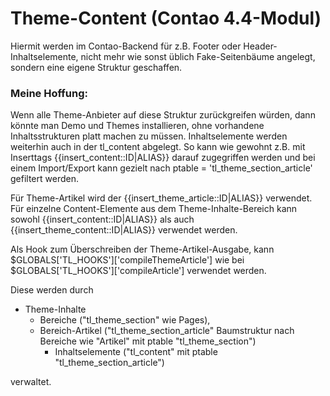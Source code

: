# Theme-Content (Contao 4.4-Modul)

Hiermit werden im Contao-Backend für z.B. Footer oder Header-Inhaltselemente, nicht mehr wie sonst üblich Fake-Seitenbäume angelegt, sondern eine eigene Struktur geschaffen. 

### Meine Hoffung: 
Wenn alle Theme-Anbieter auf diese Struktur zurückgreifen würden, dann könnte man Demo und Themes installieren, ohne vorhandene Inhaltsstrukturen platt machen zu müssen.
Inhaltselemente werden weiterhin auch in der tl_content abgelegt. So kann wie gewohnt z.B. mit Inserttags {{insert_content::ID|ALIAS}} darauf zugegriffen werden und bei einem Import/Export kann gezielt nach ptable = 'tl_theme_section_article'  gefiltert werden.

Für Theme-Artikel wird der {{insert_theme_article::ID|ALIAS}} verwendet.
Für einzelne Content-Elemente aus dem Theme-Inhalte-Bereich kann sowohl {{insert_content::ID|ALIAS}} als auch {{insert_theme_content::ID|ALIAS}} verwendet werden.

Als Hook zum Überschreiben der Theme-Artikel-Ausgabe, kann $GLOBALS['TL_HOOKS']['compileThemeArticle'] wie bei $GLOBALS['TL_HOOKS']['compileArticle'] verwendet werden.

Diese werden durch 

* Theme-Inhalte
  * Bereiche ("tl_theme_section" wie Pages), 
  * Bereich-Artikel ("tl_theme_section_article" Baumstruktur nach Bereiche wie "Artikel" mit ptable "tl_theme_section")
    * Inhaltselemente ("tl_content" mit ptable "tl_theme_section_article")
    
verwaltet.


